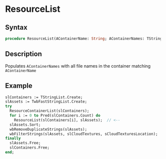 # ResourceList

## Syntax

```pascal
procedure ResourceList(AContainerName: String; AContainerNames: TStrings);
```

## Description

Populates `AContainerNames` with all file names in the container matching `AContainerName`

## Example

```pascal
slContainers := TStringList.Create;
slAssets := TwbFastStringList.Create;
try
  ResourceContainerList(slContainers);
  for i := 0 to Pred(slContainers.Count) do
    ResourceList(slContainers[i], slAssets);  // <--
  slAssets.Sort;
  wbRemoveDuplicateStrings(slAssets);
  wbFilterStrings(slAssets, slCloudTextures, sCloudTexturesLocation);
finally
  slAssets.Free;
  slContainers.Free;
end;
```
